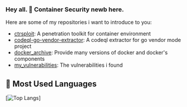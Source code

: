 <!--
**ssst0n3/ssst0n3** is a ✨ _special_ ✨ repository because its `README.md` (this file) appears on your GitHub profile.

Here are some ideas to get you started:

- 🔭 I’m currently working on ...
- 🌱 I’m currently learning ...
- 👯 I’m looking to collaborate on ...
- 🤔 I’m looking for help with ...
- 💬 Ask me about ...
- 📫 How to reach me: ...
- 😄 Pronouns: ...
- ⚡ Fun fact: ...
-->

### Hey all. 👋 Container Security newb here.
Here are some of my repositories i want to introduce to you:
- [ctrsploit](https://github.com/ssst0n3/ctrsploit): A penetration toolkit for container environment
- [codeql-go-vendor-extractor](https://github.com/ssst0n3/codeql-go-vendor-extractor): A codeql extractor for go vendor mode project
- [docker_archive](https://github.com/ssst0n3/docker_archive): Provide many versions of docker and docker's components
- [my_vulnerabilities](https://github.com/ssst0n3/my_vulnerabilities): The vulnerabilities i found



## &#x1f4dd; Most Used Languages

[![Top Langs](https://github-readme-stats.vercel.app/api/top-langs/?username=ssst0n3&hide=javascript,html,css,powershell,Groff)]

